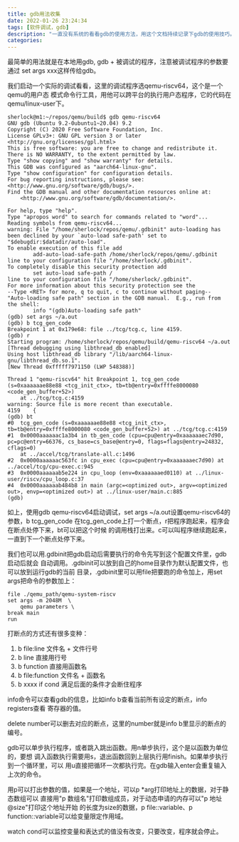 ```yaml
---
title: gdb用法收集
date: 2022-01-26 23:24:34
tags: [软件调试，gdb]
description: "一直没有系统的看看gdb的使用方法，用这个文档持续记录下gdb的使用技巧。"
categories:
---
```


最简单的用法就是在本地用gdb, gdb + 被调试的程序，注意被调试程序的参数要通过
set args xxx这样传给gdb。

我们启动一个实际的调试看看，这里的调试程序选qemu-riscv64，这个是一个qemu的用户态
模式命令行工具，用他可以跨平台的执行用户态程序，它的代码在qemu/linux-user下。
```
sherlock@m1:~/repos/qemu/build$ gdb qemu-riscv64 
GNU gdb (Ubuntu 9.2-0ubuntu1~20.04) 9.2
Copyright (C) 2020 Free Software Foundation, Inc.
License GPLv3+: GNU GPL version 3 or later <http://gnu.org/licenses/gpl.html>
This is free software: you are free to change and redistribute it.
There is NO WARRANTY, to the extent permitted by law.
Type "show copying" and "show warranty" for details.
This GDB was configured as "aarch64-linux-gnu".
Type "show configuration" for configuration details.
For bug reporting instructions, please see:
<http://www.gnu.org/software/gdb/bugs/>.
Find the GDB manual and other documentation resources online at:
    <http://www.gnu.org/software/gdb/documentation/>.

For help, type "help".
Type "apropos word" to search for commands related to "word"...
Reading symbols from qemu-riscv64...
warning: File "/home/sherlock/repos/qemu/.gdbinit" auto-loading has been declined by your `auto-load safe-path' set to "$debugdir:$datadir/auto-load".
To enable execution of this file add
        add-auto-load-safe-path /home/sherlock/repos/qemu/.gdbinit
line to your configuration file "/home/sherlock/.gdbinit".
To completely disable this security protection add
        set auto-load safe-path /
line to your configuration file "/home/sherlock/.gdbinit".
For more information about this security protection see the
--Type <RET> for more, q to quit, c to continue without paging--
"Auto-loading safe path" section in the GDB manual.  E.g., run from the shell:
        info "(gdb)Auto-loading safe path"
(gdb) set args ~/a.out
(gdb) b tcg_gen_code
Breakpoint 1 at 0x179e68: file ../tcg/tcg.c, line 4159.
(gdb) r
Starting program: /home/sherlock/repos/qemu/build/qemu-riscv64 ~/a.out
[Thread debugging using libthread_db enabled]
Using host libthread_db library "/lib/aarch64-linux-gnu/libthread_db.so.1".
[New Thread 0xfffff7971150 (LWP 548388)]

Thread 1 "qemu-riscv64" hit Breakpoint 1, tcg_gen_code (s=0xaaaaaae88e88 <tcg_init_ctx>, tb=tb@entry=0xffffe8000080 <code_gen_buffer+52>)
    at ../tcg/tcg.c:4159
warning: Source file is more recent than executable.
4159    {
(gdb) bt
#0  tcg_gen_code (s=0xaaaaaae88e88 <tcg_init_ctx>, tb=tb@entry=0xffffe8000080 <code_gen_buffer+52>) at ../tcg/tcg.c:4159
#1  0x0000aaaaaac1a3b4 in tb_gen_code (cpu=cpu@entry=0xaaaaaaec7d90, pc=pc@entry=66376, cs_base=cs_base@entry=0, flags=flags@entry=24832, cflags=0)
    at ../accel/tcg/translate-all.c:1496
#2  0x0000aaaaaac563fc in cpu_exec (cpu=cpu@entry=0xaaaaaaec7d90) at ../accel/tcg/cpu-exec.c:945
#3  0x0000aaaaaab5e224 in cpu_loop (env=0xaaaaaaed0110) at ../linux-user/riscv/cpu_loop.c:37
#4  0x0000aaaaaab484b8 in main (argc=<optimized out>, argv=<optimized out>, envp=<optimized out>) at ../linux-user/main.c:885
(gdb)
```
如上，使用gdb qemu-riscv64启动调试，set args ~/a.out设置qemu-riscv64的参数，b tcg_gen_code
在tcg_gen_code上打一个断点，r把程序跑起来，程序会在断点处停下来，bt可以把这个时候
的调用栈打出来。c可以叫程序继续跑起来，一直到下一个断点处停下来。

我们也可以用.gdbinit把gdb启动后需要执行的命令先写到这个配置文件里，gdb启动后就会
自动调用。.gdbinit可以放到自己的home目录作为默认配置文件，也可以放到运行gdb的当前
目录，.gdbinit里可以用file把要跑的命令加上，用set args把命令的参数加上：
```
file ./qemu_path/qemu-system-riscv
set args -m 2048M  \
	qemu parameters \
break main
run
```

打断点的方式还有很多变种：

1. b file:line      文件名 + 文件行号
2. b line           直接用行号
3. b function       直接用函数名
4. b file:function  文件名 + 函数名
5. b xxxx if cond   满足后面的条件才会断住程序

info命令可以查看gdb的信息，比如info b查看当前所有设定的断点，info registers查看
寄存器的值。

delete number可以删去对应的断点，这里的number就是info b里显示的断点的编号。

gdb可以单步执行程序，或者跳入跳出函数。用n单步执行，这个是以函数为单位的，要想
调入函数执行需要用s，退出函数回到上层执行用finish。如果单步执行到一个循环里，可以
用u直接把循环一次都执行完。在gdb输入enter会重复输入上次的命令。

用p可以打出参数的值，如果是一个地址，可以p *arg打印地址上的数据，对于静态数组可以
直接用"p 数组名"打印数组成员，对于动态申请的内存可以"p 地址@size"打印这个地址开始
的长度为size的数据，p file::variable、p function::variable可以给变量限定作用域。

watch cond可以监控变量和表达式的值没有改变，只要改变，程序就会停止。
